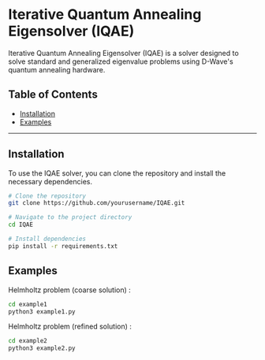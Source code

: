# Iterative Quantum Annealing Eigensolver (IQAE)

Iterative Quantum Annealing Eigensolver (IQAE) is a solver designed to solve standard and generalized eigenvalue problems using D-Wave's quantum annealing hardware.

## Table of Contents
- [Installation](#installation)
- [Examples](#examples)
---

## Installation
To use the IQAE solver, you can clone the repository and install the necessary dependencies.

```bash
# Clone the repository
git clone https://github.com/yourusername/IQAE.git

# Navigate to the project directory
cd IQAE

# Install dependencies
pip install -r requirements.txt
```

## Examples
Helmholtz problem (coarse solution) :
```bash
cd example1
python3 example1.py
```

Helmholtz problem (refined solution) :
```bash
cd example2
python3 example2.py
```




